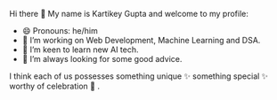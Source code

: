 Hi there 👋
My name is Kartikey Gupta and welcome to my profile:

- 😄 Pronouns: he/him
- 🔭 I’m working on Web Development, Machine Learning and DSA.
- 👯 I’m keen to learn new AI tech.
- 🤔 I’m always looking for some good advice.

I think each of us possesses something unique ✨ something special ✨ worthy of celebration 🥳 .
